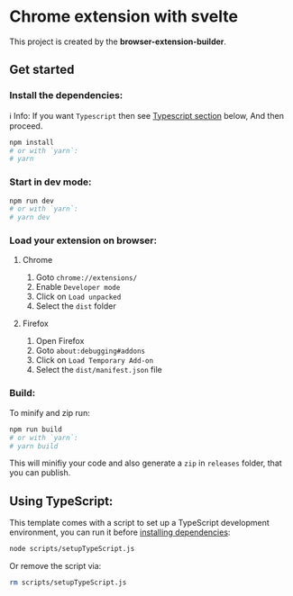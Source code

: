 # Chrome extension with svelte

This project is created by the **browser-extension-builder**.

## Get started

### Install the dependencies:

ℹ️ Info: If you want `Typescript` then see [Typescript section](#using-typescript) below, And then proceed.

```bash
npm install
# or with `yarn`:
# yarn
```

### Start in dev mode:

```bash
npm run dev
# or with `yarn`:
# yarn dev
```

### Load your extension on browser:

   1. Chrome

      1. Goto `chrome://extensions/`
      2. Enable `Developer mode`
      3. Click on `Load unpacked`
      4. Select the `dist` folder

   2. Firefox

      1. Open Firefox
      2. Goto `about:debugging#addons`
      3. Click on `Load Temporary Add-on`
      4. Select the `dist/manifest.json` file

### Build:

To minify and zip run:

```bash
npm run build
# or with `yarn`:
# yarn build
```
This will minifiy your code and also generate a `zip` in `releases` folder, that you can publish.

## Using TypeScript:

This template comes with a script to set up a TypeScript development environment, you can run it before [installing dependencies](#install-the-dependencies):

```bash
node scripts/setupTypeScript.js
```

Or remove the script via:

```bash
rm scripts/setupTypeScript.js
```
